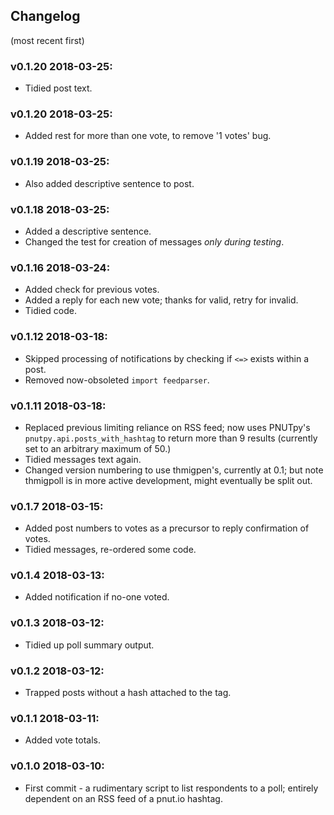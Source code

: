 ## Changelog
(most recent first)

### v0.1.20 2018-03-25:
* Tidied post text.

### v0.1.20 2018-03-25:
* Added rest for more than one vote, to remove '1 votes' bug.

### v0.1.19 2018-03-25:
* Also added descriptive sentence to post.

### v0.1.18 2018-03-25:
* Added a descriptive sentence.
* Changed the test for creation of messages *only during testing*.

### v0.1.16 2018-03-24:
* Added check for previous votes.
* Added a reply for each new vote; thanks for valid, retry for invalid.
* Tidied code.

### v0.1.12 2018-03-18:
* Skipped processing of notifications by checking if `<=>` exists within a post.
* Removed now-obsoleted `import feedparser`.

### v0.1.11 2018-03-18:
* Replaced previous limiting reliance on RSS feed; now uses PNUTpy's `pnutpy.api.posts_with_hashtag` to return more than 9 results (currently set to an arbitrary maximum of 50.)
* Tidied messages text again.
* Changed version numbering to use thmigpen's, currently at 0.1; but note thmigpoll is in more active development, might eventually be split out.

### v0.1.7 2018-03-15:
* Added post numbers to votes as a precursor to reply confirmation of votes.
* Tidied messages, re-ordered some code.

### v0.1.4 2018-03-13:
* Added notification if no-one voted.

### v0.1.3 2018-03-12:
* Tidied up poll summary output.

### v0.1.2 2018-03-12:
* Trapped posts without a hash attached to the tag.

### v0.1.1 2018-03-11:
* Added vote totals.

### v0.1.0 2018-03-10:
* First commit - a rudimentary script to list respondents to a poll; entirely dependent on an RSS feed of a pnut.io hashtag.
